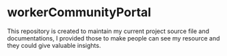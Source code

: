 # workerCommunityPortal
This repository is created to maintain my current project source file and documentations, I provided those to make people can see my resource and they could give valuable insights.
